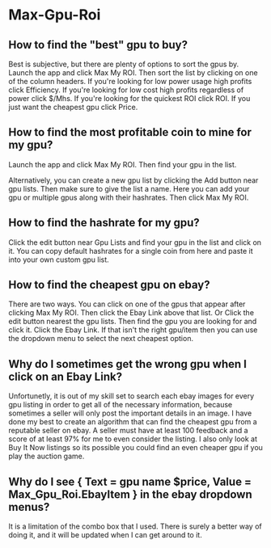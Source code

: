 # Max-Gpu-Roi

## How to find the "best" gpu to buy?
Best is subjective, but there are plenty of options to sort the gpus by.
Launch the app and click Max My ROI.
Then sort the list by clicking on one of the column headers.
If you're looking for low power usage high profits click Efficiency.
If you're looking for low cost high profits regardless of power click $/Mhs.
If you're looking for the quickest ROI click ROI.
If you just want the cheapest gpu click Price.

## How to find the most profitable coin to mine for my gpu?
Launch the app and click Max My ROI. Then find your gpu in the list.

Alternatively, you can create a new gpu list by clicking the Add button near gpu lists. 
Then make sure to give the list a name.
Here you can add your gpu or multiple gpus along with their hashrates.
Then click Max My ROI.

## How to find the hashrate for my gpu?
Click the edit button  near Gpu Lists and find your gpu in the list and click on it.
You can copy default hashrates for a single coin from here and paste it into your own custom gpu list.

## How to find the cheapest gpu on ebay?
There are two ways. You can click on one of the gpus that appear after clicking Max My ROI.
Then click the Ebay Link above that list.
Or
Click the edit button nearest the gpu lists.
Then find the gpu you are looking for and click it.
Click the Ebay Link. If that isn't the right gpu/item then you can use the dropdown menu to select the next cheapest option.

## Why do I sometimes get the wrong gpu when I click on an Ebay Link?
Unfortunetly, it is out of my skill set to search each ebay images for every gpu listing in order to get all of the necessary information, because sometimes a seller will only post the important details in an image.
I have done my best to create an algorithm that can find the cheapest gpu from a reputable seller on ebay.
A seller must have at least 100 feedback and a score of at least 97% for me to even consider the listing.
I also only look at Buy It Now listings so its possible you could find an even cheaper gpu if you play the auction game.


## Why do I see { Text = gpu name $price, Value = Max_Gpu_Roi.EbayItem } in the ebay dropdown menus?
It is a limitation of the combo box that I used. There is surely a better way of doing it, and it will be updated when I can get around to it.
